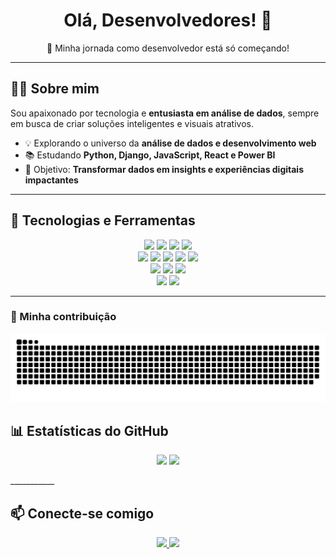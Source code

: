 <h1 align="center">Olá, Desenvolvedores! 👋</h1>
<p align="center">🚀 Minha jornada como desenvolvedor está só começando!</p>

___________

## 👨‍💻 Sobre mim
Sou apaixonado por tecnologia e **entusiasta em análise de dados**, sempre em busca de criar soluções inteligentes e visuais atrativos.  
- 💡 Explorando o universo da **análise de dados e desenvolvimento web**  
- 📚 Estudando **Python, Django, JavaScript, React e Power BI**  
- 🎯 Objetivo: **Transformar dados em insights e experiências digitais impactantes**  

___________

## 🚀 Tecnologias e Ferramentas
<p align="center">
  <!-- Front-end -->
  <img src="https://img.shields.io/badge/HTML5-0D47A1?style=for-the-badge&logo=html5&logoColor=white"/>
  <img src="https://img.shields.io/badge/CSS3-1565C0?style=for-the-badge&logo=css3&logoColor=white"/>
  <img src="https://img.shields.io/badge/JavaScript-1E88E5?style=for-the-badge&logo=javascript&logoColor=white"/>
  <img src="https://img.shields.io/badge/React-1976D2?style=for-the-badge&logo=react&logoColor=white"/>
  <br>
  <!-- Back-end -->
  <img src="https://img.shields.io/badge/Python-1976D2?style=for-the-badge&logo=python&logoColor=white"/>
  <img src="https://img.shields.io/badge/Django-0D47A1?style=for-the-badge&logo=django&logoColor=white"/>
  <img src="https://img.shields.io/badge/Flask-1E88E5?style=for-the-badge&logo=flask&logoColor=white"/>
  <img src="https://img.shields.io/badge/PostgreSQL-1565C0?style=for-the-badge&logo=postgresql&logoColor=white"/>
  <img src="https://img.shields.io/badge/SQLite-0D47A1?style=for-the-badge&logo=sqlite&logoColor=white"/>
  <br>
  <!-- Análise de Dados -->
  <img src="https://img.shields.io/badge/Power%20BI-1E88E5?style=for-the-badge&logo=power-bi&logoColor=white"/>
  <img src="https://img.shields.io/badge/Excel-0D47A1?style=for-the-badge&logo=microsoft-excel&logoColor=white"/>
  <img src="https://img.shields.io/badge/Jupyter-1976D2?style=for-the-badge&logo=jupyter&logoColor=white"/>
  <br>
  <!-- Outros -->
  <img src="https://img.shields.io/badge/Bootstrap-1565C0?style=for-the-badge&logo=bootstrap&logoColor=white"/>
  <img src="https://img.shields.io/badge/VS%20Code-1976D2?style=for-the-badge&logo=visual-studio-code&logoColor=white"/>
</p>

___________
### 🐍 Minha contribuição
  
![Snake animation](https://raw.githubusercontent.com/RoniJrr/RoniJrr/main/.github/snake/snake.svg)

## 📊 Estatísticas do GitHub
<p align="center">
  <img height="150em" src="https://github-readme-stats.vercel.app/api?username=RoniJrr&show_icons=true&theme=blueberry"/>
  <img height="150em" src="https://github-readme-stats.vercel.app/api/top-langs/?username=RoniJrr&layout=compact&theme=blueberry"/>
</p>
___________

## 📫 Conecte-se comigo
<p align="center">
  <a href="https://www.linkedin.com/in/ronivaldo-junior-875181228" target="_blank">
    <img src="https://img.shields.io/badge/LinkedIn-1565C0?style=for-the-badge&logo=linkedin&logoColor=white"/>
  </a>
  <a href="mailto:junioralvesss767@gmail.com">
    <img src="https://img.shields.io/badge/Gmail-1976D2?style=for-the-badge&logo=gmail&logoColor=white"/>
  </a>
</p>
